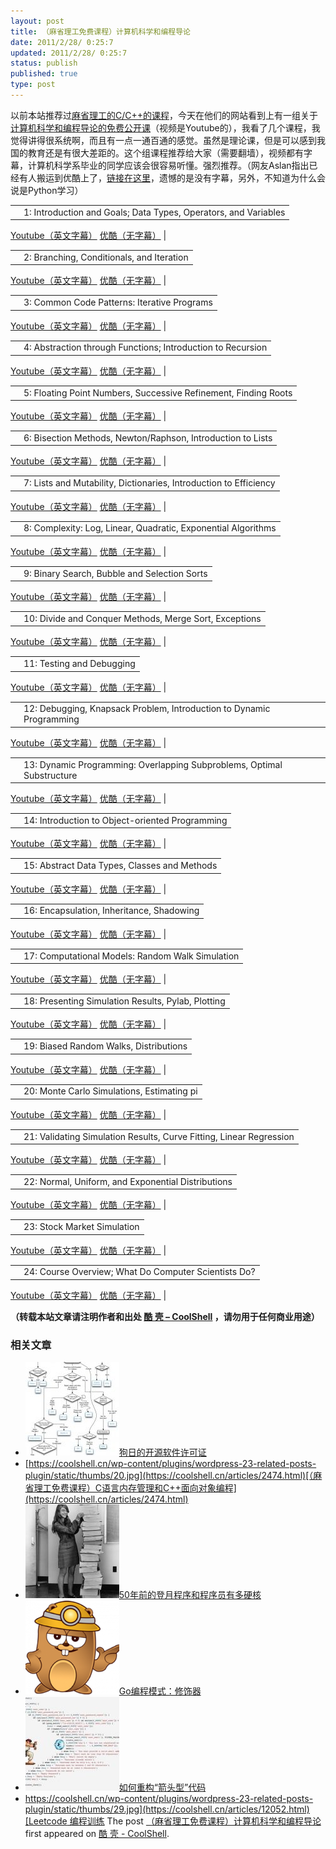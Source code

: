 ```yaml
---
layout: post
title: （麻省理工免费课程）计算机科学和编程导论
date: 2011/2/28/ 0:25:7
updated: 2011/2/28/ 0:25:7
status: publish
published: true
type: post
---
```


以前本站推荐过[麻省理工的C/C++的课程](https://coolshell.cn/articles/2474.html)，今天在他们的网站看到上有一组关于[计算机科学和编程导论的免费公开课](http://ocw.mit.edu/courses/electrical-engineering-and-computer-science/6-00-introduction-to-computer-science-and-programming-fall-2008/video-lectures/)（视频是Youtube的），我看了几个课程，我觉得讲得很系统啊，而且有一点一通百通的感觉。虽然是理论课，但是可以感到我国的教育还是有很大差距的。这个组课程推荐给大家（需要翻墙），视频都有字幕，计算机科学系毕业的同学应该会很容易听懂。强烈推荐。（网友Aslan指出已经有人搬运到优酷上了，[链接在这里](http://www.youku.com/playlist_show/id_3940564_ascending_1_mode_pic_page_1.html)，遗憾的是没有字幕，另外，不知道为什么会说是Python学习）




|  |  |
| --- | --- |
|  | 1: Introduction and Goals; Data Types, Operators, and Variables
[Youtube（英文字幕）](http://ocw.mit.edu/courses/electrical-engineering-and-computer-science/6-00-introduction-to-computer-science-and-programming-fall-2008/video-lectures/lecture-1)
[优酷（无字幕）](http://v.youku.com/v_playlist/f4862914o1p0.html) |




|  |  |
| --- | --- |
|  | 2: Branching, Conditionals, and Iteration
[Youtube（英文字幕）](http://ocw.mit.edu/courses/electrical-engineering-and-computer-science/6-00-introduction-to-computer-science-and-programming-fall-2008/video-lectures/lecture-2)
[优酷（无字幕）](http://v.youku.com/v_playlist/f4862914o1p1.html) |




|  |  |
| --- | --- |
|  | 3: Common Code Patterns: Iterative Programs
[Youtube（英文字幕）](http://ocw.mit.edu/courses/electrical-engineering-and-computer-science/6-00-introduction-to-computer-science-and-programming-fall-2008/video-lectures/lecture-3)
[优酷（无字幕）](http://v.youku.com/v_playlist/f4862914o1p2.html) |





|  |  |
| --- | --- |
|  | 4: Abstraction through Functions; Introduction to Recursion
[Youtube（英文字幕）](http://ocw.mit.edu/courses/electrical-engineering-and-computer-science/6-00-introduction-to-computer-science-and-programming-fall-2008/video-lectures/lecture-4)
[优酷（无字幕）](http://v.youku.com/v_playlist/f4862914o1p3.html) |




|  |  |
| --- | --- |
|  | 5: Floating Point Numbers, Successive Refinement, Finding Roots
[Youtube（英文字幕）](http://ocw.mit.edu/courses/electrical-engineering-and-computer-science/6-00-introduction-to-computer-science-and-programming-fall-2008/video-lectures/lecture-5)
[优酷（无字幕）](http://v.youku.com/v_playlist/f4862914o1p4.html) |




|  |  |
| --- | --- |
|  | 6: Bisection Methods, Newton/Raphson, Introduction to Lists
[Youtube（英文字幕）](http://ocw.mit.edu/courses/electrical-engineering-and-computer-science/6-00-introduction-to-computer-science-and-programming-fall-2008/video-lectures/lecture-6)
[优酷（无字幕）](http://v.youku.com/v_playlist/f4862914o1p5.html) |




|  |  |
| --- | --- |
|  | 7: Lists and Mutability, Dictionaries, Introduction to Efficiency
[Youtube（英文字幕）](http://ocw.mit.edu/courses/electrical-engineering-and-computer-science/6-00-introduction-to-computer-science-and-programming-fall-2008/video-lectures/lecture-7)
[优酷（无字幕）](http://v.youku.com/v_playlist/f4862914o1p6.html) |




|  |  |
| --- | --- |
|  | 8: Complexity: Log, Linear, Quadratic, Exponential Algorithms
[Youtube（英文字幕）](http://ocw.mit.edu/courses/electrical-engineering-and-computer-science/6-00-introduction-to-computer-science-and-programming-fall-2008/video-lectures/lecture-8)
[优酷（无字幕）](http://v.youku.com/v_playlist/f4862914o1p7.html) |




|  |  |
| --- | --- |
|  | 9: Binary Search, Bubble and Selection Sorts
[Youtube（英文字幕）](http://ocw.mit.edu/courses/electrical-engineering-and-computer-science/6-00-introduction-to-computer-science-and-programming-fall-2008/video-lectures/lecture-9)
[优酷（无字幕）](http://v.youku.com/v_playlist/f4862914o1p8.html) |




|  |  |
| --- | --- |
|  | 10: Divide and Conquer Methods, Merge Sort, Exceptions
[Youtube（英文字幕）](http://ocw.mit.edu/courses/electrical-engineering-and-computer-science/6-00-introduction-to-computer-science-and-programming-fall-2008/video-lectures/lecture-10)
[优酷（无字幕）](http://v.youku.com/v_playlist/f4862914o1p9.html) |




|  |  |
| --- | --- |
|  | 11: Testing and Debugging
[Youtube（英文字幕）](http://ocw.mit.edu/courses/electrical-engineering-and-computer-science/6-00-introduction-to-computer-science-and-programming-fall-2008/video-lectures/lecture-11)
[优酷（无字幕）](http://v.youku.com/v_playlist/f4862914o1p10.html) |




|  |  |
| --- | --- |
|  | 12: Debugging, Knapsack Problem, Introduction to Dynamic Programming
[Youtube（英文字幕）](http://ocw.mit.edu/courses/electrical-engineering-and-computer-science/6-00-introduction-to-computer-science-and-programming-fall-2008/video-lectures/lecture-12)
[优酷（无字幕）](http://v.youku.com/v_playlist/f4862914o1p11.html) |




|  |  |
| --- | --- |
|  | 13: Dynamic Programming: Overlapping Subproblems, Optimal Substructure
[Youtube（英文字幕）](http://ocw.mit.edu/courses/electrical-engineering-and-computer-science/6-00-introduction-to-computer-science-and-programming-fall-2008/video-lectures/lecture-13)
[优酷（无字幕）](http://v.youku.com/v_playlist/f4862914o1p12.html) |




|  |  |
| --- | --- |
|  | 14: Introduction to Object-oriented Programming
[Youtube（英文字幕）](http://ocw.mit.edu/courses/electrical-engineering-and-computer-science/6-00-introduction-to-computer-science-and-programming-fall-2008/video-lectures/lecture-14)
[优酷（无字幕）](http://v.youku.com/v_playlist/f4862914o1p13.html) |




|  |  |
| --- | --- |
|  | 15: Abstract Data Types, Classes and Methods
[Youtube（英文字幕）](http://ocw.mit.edu/courses/electrical-engineering-and-computer-science/6-00-introduction-to-computer-science-and-programming-fall-2008/video-lectures/lecture-15)
[优酷（无字幕）](http://v.youku.com/v_playlist/f4862914o1p14.html) |




|  |  |
| --- | --- |
|  | 16: Encapsulation, Inheritance, Shadowing
[Youtube（英文字幕）](http://ocw.mit.edu/courses/electrical-engineering-and-computer-science/6-00-introduction-to-computer-science-and-programming-fall-2008/video-lectures/lecture-16)
[优酷（无字幕）](http://v.youku.com/v_playlist/f4862914o1p15.html) |




|  |  |
| --- | --- |
|  | 17: Computational Models: Random Walk Simulation
[Youtube（英文字幕）](http://ocw.mit.edu/courses/electrical-engineering-and-computer-science/6-00-introduction-to-computer-science-and-programming-fall-2008/video-lectures/lecture-17)
[优酷（无字幕）](http://v.youku.com/v_playlist/f4862914o1p16.html) |




|  |  |
| --- | --- |
|  | 18: Presenting Simulation Results, Pylab, Plotting
[Youtube（英文字幕）](http://ocw.mit.edu/courses/electrical-engineering-and-computer-science/6-00-introduction-to-computer-science-and-programming-fall-2008/video-lectures/lecture-18)
[优酷（无字幕）](http://v.youku.com/v_playlist/f4862914o1p17.html) |




|  |  |
| --- | --- |
|  | 19: Biased Random Walks, Distributions
[Youtube（英文字幕）](http://ocw.mit.edu/courses/electrical-engineering-and-computer-science/6-00-introduction-to-computer-science-and-programming-fall-2008/video-lectures/lecture-19)
[优酷（无字幕）](http://v.youku.com/v_playlist/f4862914o1p18.html) |




|  |  |
| --- | --- |
|  | 20: Monte Carlo Simulations, Estimating pi
[Youtube（英文字幕）](http://ocw.mit.edu/courses/electrical-engineering-and-computer-science/6-00-introduction-to-computer-science-and-programming-fall-2008/video-lectures/lecture-20)
[优酷（无字幕）](http://v.youku.com/v_playlist/f4862914o1p19.html) |




|  |  |
| --- | --- |
|  | 21: Validating Simulation Results, Curve Fitting, Linear Regression
[Youtube（英文字幕）](http://ocw.mit.edu/courses/electrical-engineering-and-computer-science/6-00-introduction-to-computer-science-and-programming-fall-2008/video-lectures/lecture-21)
[优酷（无字幕）](http://v.youku.com/v_playlist/f4862914o1p20.html) |




|  |  |
| --- | --- |
|  | 22: Normal, Uniform, and Exponential Distributions
[Youtube（英文字幕）](http://ocw.mit.edu/courses/electrical-engineering-and-computer-science/6-00-introduction-to-computer-science-and-programming-fall-2008/video-lectures/lecture-22)
[优酷（无字幕）](http://v.youku.com/v_playlist/f4862914o1p21.html) |




|  |  |
| --- | --- |
|  | 23: Stock Market Simulation
[Youtube（英文字幕）](http://ocw.mit.edu/courses/electrical-engineering-and-computer-science/6-00-introduction-to-computer-science-and-programming-fall-2008/video-lectures/lecture-23)
[优酷（无字幕）](http://v.youku.com/v_playlist/f4862914o1p22.html) |




|  |  |
| --- | --- |
|  | 24: Course Overview; What Do Computer Scientists Do?
[Youtube（英文字幕）](http://ocw.mit.edu/courses/electrical-engineering-and-computer-science/6-00-introduction-to-computer-science-and-programming-fall-2008/video-lectures/lecture-24)
[优酷（无字幕）](http://v.youku.com/v_playlist/f4862914o1p23.html) |




**（转载本站文章请注明作者和出处 [酷 壳 – CoolShell](https://coolshell.cn/) ，请勿用于任何商业用途）**



### 相关文章

* [![狗日的开源软件许可证](../wp-content/uploads/2011/05/OSS-License-150x150.jpg)](https://coolshell.cn/articles/4657.html)[狗日的开源软件许可证](https://coolshell.cn/articles/4657.html)
* [https://coolshell.cn/wp-content/plugins/wordpress-23-related-posts-plugin/static/thumbs/20.jpg](https://coolshell.cn/articles/2474.html)[（麻省理工免费课程）C语言内存管理和C++面向对象编程](https://coolshell.cn/articles/2474.html)
* [![50年前的登月程序和程序员有多硬核](../wp-content/uploads/2019/07/1920px-Margaret_Hamilton_-_restoration-e1563697198766-1-150x150.jpg)](https://coolshell.cn/articles/19612.html)[50年前的登月程序和程序员有多硬核](https://coolshell.cn/articles/19612.html)
* [![Go编程模式：修饰器](../wp-content/uploads/2017/06/go-hardhat-150x150.png)](https://coolshell.cn/articles/17929.html)[Go编程模式：修饰器](https://coolshell.cn/articles/17929.html)
* [![如何重构“箭头型”代码](../wp-content/uploads/2017/04/IMG_7411-150x150.jpg)](https://coolshell.cn/articles/17757.html)[如何重构“箭头型”代码](https://coolshell.cn/articles/17757.html)
* [https://coolshell.cn/wp-content/plugins/wordpress-23-related-posts-plugin/static/thumbs/29.jpg](https://coolshell.cn/articles/12052.html)[Leetcode 编程训练](https://coolshell.cn/articles/12052.html)
The post [（麻省理工免费课程）计算机科学和编程导论](https://coolshell.cn/articles/3723.html) first appeared on [酷 壳 - CoolShell](https://coolshell.cn).